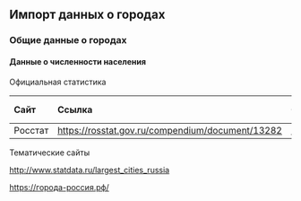 ## Импорт данных о городах

### Общие данные о городах

#### Данные о численности населения

Официальная статистика

| Сайт | Ссылка | Скрипт | Очищенные данные |
|:-----|:-------|:-------|:-----------------|
|Росстат | https://rosstat.gov.ru/compendium/document/13282 | [rosstat.ipynb](Population/rosstat.ipynb) | [rosstat_clean.csv](Population/rosstat_clean.csv) |

Тематические сайты

http://www.statdata.ru/largest_cities_russia

https://города-россия.рф/
